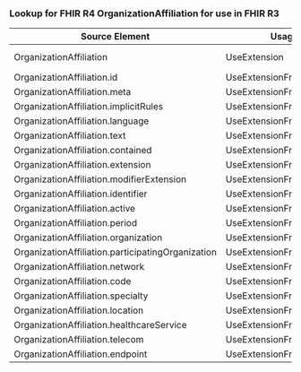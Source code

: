 ### Lookup for FHIR R4 OrganizationAffiliation for use in FHIR R3

| Source Element | Usage | Target |
| -------------- | ----- | ------ |
| OrganizationAffiliation | UseExtension | http://hl7.org/fhir/4.0/StructureDefinition/extension-OrganizationAffiliation |
| OrganizationAffiliation.id | UseExtensionFromAncestor | - |
| OrganizationAffiliation.meta | UseExtensionFromAncestor | - |
| OrganizationAffiliation.implicitRules | UseExtensionFromAncestor | - |
| OrganizationAffiliation.language | UseExtensionFromAncestor | - |
| OrganizationAffiliation.text | UseExtensionFromAncestor | - |
| OrganizationAffiliation.contained | UseExtensionFromAncestor | - |
| OrganizationAffiliation.extension | UseExtensionFromAncestor | - |
| OrganizationAffiliation.modifierExtension | UseExtensionFromAncestor | - |
| OrganizationAffiliation.identifier | UseExtensionFromAncestor | - |
| OrganizationAffiliation.active | UseExtensionFromAncestor | - |
| OrganizationAffiliation.period | UseExtensionFromAncestor | - |
| OrganizationAffiliation.organization | UseExtensionFromAncestor | - |
| OrganizationAffiliation.participatingOrganization | UseExtensionFromAncestor | - |
| OrganizationAffiliation.network | UseExtensionFromAncestor | - |
| OrganizationAffiliation.code | UseExtensionFromAncestor | - |
| OrganizationAffiliation.specialty | UseExtensionFromAncestor | - |
| OrganizationAffiliation.location | UseExtensionFromAncestor | - |
| OrganizationAffiliation.healthcareService | UseExtensionFromAncestor | - |
| OrganizationAffiliation.telecom | UseExtensionFromAncestor | - |
| OrganizationAffiliation.endpoint | UseExtensionFromAncestor | - |

